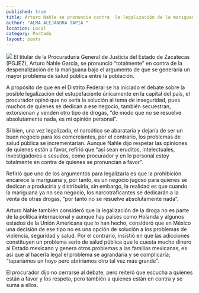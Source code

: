 ```yaml
---
published: true
title: Arturo Nahle se pronuncia contra  la legalización de la mariguana
author: "ALMA ALEJANDRA TAPIA "
location: Local
category: Portada
layout: posts
---
```


![](http://i.imgur.com/r75pKmKm.jpg)
El titular de la Procuraduría General de Justicia del Estado de Zacatecas (PGJEZ), Arturo Nahle García, se pronunció “totalmente” en contra de la despenalización de la mariguana bajo el argumento de que se generaría un mayor problema de salud pública entre la población.

A propósito de que en el Distrito Federal se ha iniciado el debate sobre la posible legalización del estupefaciente únicamente en la capital del país, el procurador opinó que no sería la solución al tema de inseguridad, pues muchos de quienes se dedican a ese negocio, también secuestran, extorsionan y venden otro tipo de drogas, “de modo que no se resuelve absolutamente nada, es mi opinión personal”.

Si bien, una vez legalizada, el narcótico se abarataría y dejaría de ser un buen negocio para los comerciantes, por el contrario, los problemas de salud pública se incrementarían. Aunque Nahle dijo respetar las opiniones de quienes están a favor, refirió que “así sean eruditos, intelectuales, investigadores o sesudos, como procurador y en lo personal estoy totalmente en contra de quienes se pronuncian a favor”.

Refirió que uno de los argumentos para legalizarla es que la prohibición encarece la mariguana y, por tanto, es un negocio jugoso para quienes se dedican a producirla y distribuirla, sin embargo, la realidad es que cuando la mariguana ya no sea negocio, los narcotraficantes se dedicarán a la venta de otras drogas, “por tanto no se resuelve absolutamente nada”. 

Arturo Nahle también consideró que la legalización de la droga no es parte de la política internacional y aunque hay países como Holanda y algunos estados de la Unión Americana que lo han hecho, consideró que en México una decisión de ese tipo no es una opción de solución a los problemas de violencia, seguridad y salud.
Por el contrario, insistió en que las adicciones constituyen un problema serio de salud pública que le cuesta mucho dinero al Estado mexicano y genera otros problemas a las familias mexicanas, es así que al hacerla legal el problema se agrandaría y se complicaría; “taparíamos un hoyo pero abriríamos otro tal vez más grande”.

El procurador dijo no cerrarse al debate, pero reiteró que escucha a quienes están a favor y los respeta, pero también a quienes están en contra y se suma a ellos.  
